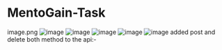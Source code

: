 # MentoGain-Task
image.png
![image](https://github.com/user-attachments/assets/63ef60f9-0d7d-443f-94b3-d149458b7011)
![image](https://github.com/user-attachments/assets/fd2b4d97-6cd7-4714-afaf-4f0a3a6ff9f1)
![image](https://github.com/user-attachments/assets/fc51a8c9-751b-4a2c-8603-fa99a8d003e3)
![image](https://github.com/user-attachments/assets/e030f541-2ecd-49af-baf7-3843009a3f8b)
![image](https://github.com/user-attachments/assets/d735c931-597a-4d32-9480-48bb6d3a75af)
added post and delete both method to the api:-

